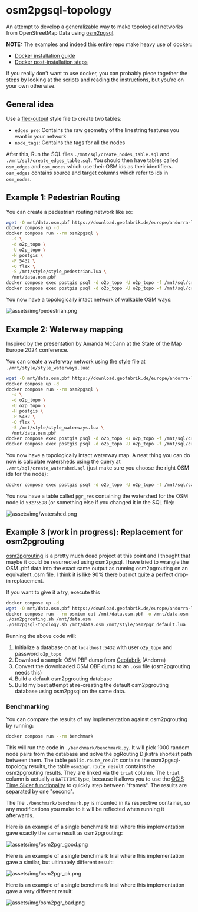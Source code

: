 # osm2pgsql-topology

An attempt to develop a generalizable way to make topological networks from OpenStreetMap Data using [osm2pgsql](https://osm2pgsql.org/).

**NOTE:** The examples and indeed this entire repo make heavy use of docker:

* [Docker installation guide](https://docs.docker.com/engine/install/)
* [Docker post-installation steps](https://docs.docker.com/engine/install/linux-postinstall/)

If you really don't want to use docker, you can probably piece together the steps by looking at the scripts and reading
the instructions, but you're on your own otherwise.

## General idea

Use a [flex-output](https://osm2pgsql.org/doc/manual.html#the-flex-output) style file to create two tables:

* `edges_pre`: Contains the raw geometry of the linestring features you want in your network
* `node_tags`: Contains the tags for all the nodes

After this, Run the SQL files `./mnt/sql/create_nodes_table.sql` and `./mnt/sql/create_edges_table.sql`. You should then
have tables called `osm_edges` and `osm_nodes` which use their OSM ids as their identifiers. `osm_edges` contains
source and target columns which refer to ids in `osm_nodes`.

## Example 1: Pedestrian Routing

You can create a pedestrian routing network like so:

```sh
wget -O mnt/data.osm.pbf https://download.geofabrik.de/europe/andorra-latest.osm.pbf
docker compose up -d
docker compose run --rm osm2pgsql \
  -s \
  -d o2p_topo \
  -U o2p_topo \
  -H postgis \
  -P 5432 \
  -O flex \
  -S /mnt/style/style_pedestrian.lua \
  /mnt/data.osm.pbf
docker compose exec postgis psql -d o2p_topo -U o2p_topo -f /mnt/sql/create_nodes_table.sql
docker compose exec postgis psql -d o2p_topo -U o2p_topo -f /mnt/sql/create_edges_table.sql
```

You now have a topologically intact network of walkable OSM ways:

![assets/img/pedestrian.png](assets/img/pedestrian.png)

## Example 2: Waterway mapping

Inspired by the presentation by Amanda McCann at the State of the Map Europe 2024 conference.

You can create a waterway network using the style file at `./mnt/style/style_waterways.lua`:

```sh
wget -O mnt/data.osm.pbf https://download.geofabrik.de/europe/andorra-latest.osm.pbf
docker compose up -d
docker compose run --rm osm2pgsql \
  -s \
  -d o2p_topo \
  -U o2p_topo \
  -H postgis \
  -P 5432 \
  -O flex \
  -S /mnt/style/style_waterways.lua \
  /mnt/data.osm.pbf
docker compose exec postgis psql -d o2p_topo -U o2p_topo -f /mnt/sql/create_nodes_table.sql
docker compose exec postgis psql -d o2p_topo -U o2p_topo -f /mnt/sql/create_edges_table.sql
```

You now have a topologically intact waterway map. A neat thing you can do now is calculate watersheds using the query at
`./mnt/sql/create_watershed.sql` (just make sure you choose the right OSM ids for the node):

```sh
docker compose exec postgis psql -d o2p_topo -U o2p_topo -f /mnt/sql/calculate_watershed.sql
```

You now have a table called `pgr_res` containing the watershed for the OSM node id `53275598` (or something else if you
changed it in the SQL file):

![assets/img/watershed.png](assets/img/watershed.png)

## Example 3 (work in progress): Replacement for osm2pgrouting

[osm2pgrouting](https://pgrouting.org/docs/tools/osm2pgrouting.html) is a pretty much dead project at this point and I
thought that maybe it could be resurrected using osm2pgsql. I have tried to wrangle the OSM .pbf data into the exact
same output as running osm2pgrouting on an equivalent .osm file. I think it is like 90% there but not quite a perfect
drop-in replacement.

If you want to give it a try, execute this

```sh
docker compose up -d
wget -O mnt/data.osm.pbf https://download.geofabrik.de/europe/andorra-latest.osm.pbf
docker compose run --rm osmium cat /mnt/data.osm.pbf -o /mnt/data.osm --overwrite
./osm2pgrouting.sh /mnt/data.osm
./osm2pgsql-topology.sh /mnt/data.osm /mnt/style/osm2pgr_default.lua
```

Running the above code will:

1. Initialize a database on at `localhost:5432` with user `o2p_topo` and password `o2p_topo`
2. Download a sample OSM PBF dump from [Geofabrik](https://download.geofabrik.de/) (Andorra)
3. Convert the downloaded OSM OBF dump to an `.osm` file (osm2pgrouting needs this)
4. Build a default osm2pgrouting database
5. Build my best attempt at re-creating the default osm2pgrouting database using osm2pgsql on the same data.

### Benchmarking

You can compare the results of my implementation against osm2pgrouting by running:

```sh
docker compose run --rm benchmark
```

This will run the code in `./benchmark/benchmark.py`. It will pick 1000 random node pairs from the database and solve the
pgRouting Dijkstra shortest path between them. The table `public.route_result` contains the osm2pgsql-topology results,
the table `osm2pgr.route_result` contains the osm2pgrouting results. They are linked via the `trial` column. The `trial`
column is actually a `DATETIME` type, because it allows you to use the
[QGIS Time Slider functionality](https://www.qgistutorials.com/en/docs/3/animating_time_series.html) to quickly step
between "frames". The results are separated by one "second".

The file `./benchmark/benchmark.py` is mounted in its respective container, so any modifications you make to it will be
reflected when running it afterwards.

Here is an example of a single benchmark trial where this implementation gave exactly the same result as osm2pgrouting:

![assets/img/osm2pgr_good.png](assets/img/osm2pgr_good.png)

Here is an example of a single benchmark trial where this implementation gave a similar, but ultimately different result:

![assets/img/osm2pgr_ok.png](assets/img/osm2pgr_ok.png)

Here is an example of a single benchmark trial where this implementation gave a very different result:

![assets/img/osm2pgr_bad.png](assets/img/osm2pgr_bad.png)




